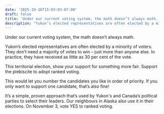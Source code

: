 ```yaml
---
date: '2025-10-16T15:03:03-07:00'
draft: false
title: 'Under our current voting system, the math doesn’t always math.'
description: "Yukon’s elected representatives are often elected by a minority of voters. They don’t need a majority of votes to win – just more than anyone else. In practice, they have received as little as 30 per cent of the vote."
---
```


Under our current voting system, the math doesn’t always math. 

Yukon’s elected representatives are often elected by a minority of voters. They don’t need a majority of votes to win – just more than anyone else. In practice, they have received as little as 30 per cent of the vote.

This territorial election, show your support for something more fair. Support the plebiscite to adopt ranked voting.

This would let you number the candidates you like in order of priority.  If you only want to support one candidate, that’s also fine!

It’s a simple, proven approach that’s used by Yukon's and Canada’s political parties to select their leaders. Our neighbours in Alaska also use it in their elections.
On November 3, vote YES to ranked voting.
